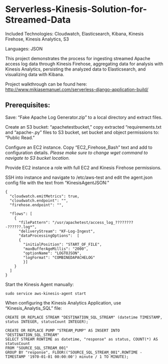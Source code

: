 # Serverless-Kinesis-Solution-for-Streamed-Data

Included Technologies: Cloudwatch, Elasticsearch, Kibana, Kinesis Firehose, Kinesis Analytics, S3

Languages: JSON

This project demonstrates the process for ingesting streamed Apache access log data through Kinesis Firehose, aggregating data for analysis with Kinesis Analytics, persisting the analyzed data to Elasticsearch, and visualizing data with Kibana.

Project walkthrough can be found here: http://www.mikiasemanuel.com/serverless-django-application-build/

## Prerequisites:


Save: “Fake Apache Log Generator.zip” to a local directory and extract files.

Create an S3 bucket: “apachetestbucket,” copy extracted “requirements.txt and “apache-.py” files to S3 bucket, set bucket and object permissions to: “Public Read.”

Configure an EC2 instance. Copy “EC2_Firehose_Bash” text and add to configuration details. *Please make sure to change wget command to navigate to S3 bucket location.*

Provide EC2 instance a role with full EC2 and Kinesis Firehose permissions.

SSH into instance and navigate to /etc/aws-test and edit the agent.json config file with the text from “KinesisAgentJSON:"
```
{
  "cloudwatch.emitMetrics": true,
  "cloudwatch.endpoint": "",
  "firehose.endpoint": "",

  "flows": [
    {
      "filePattern": "/usr/apachetest/access_log_????????-??????.log*",
      "deliveryStream": "KF-Log-Ingest",
	  "dataProcessingOptions":	[
	  {
		"initialPosition": "START_OF_FILE",
		"maxBufferAgeMillis": "2000",
		"optionName": "LOGTOJSON",
		"logFormat": "COMBINEDAPACHELOG"
		}]
    }
  ]
}
```

Start the Kinesis Agent manually:
```
sudo service aws-kinesis-agent start
```

When configuring the Kinesis Analytics Application, use “Kinesis_Analytis_SQL” file:
```
CREATE OR REPLACE STREAM "DESTINATION_SQL_STREAM" (datetime TIMESTAMP, status INTEGER, statusCount INTEGER);
	
CREATE OR REPLACE PUMP "STREAM_PUMP" AS INSERT INTO "DESTINATION_SQL_STREAM"
SELECT STREAM ROWTIME as datetime, "response" as status, COUNT(*) AS statusCount
FROM "SOURCE_SQL_STREAM_001"
GROUP BY "response", FLOOR(("SOURCE_SQL_STREAM_001".ROWTIME - TIMESTAMP '1970-01-01 00:00:00') minute / 1 TO MINUTE);
```

